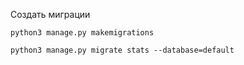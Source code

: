 

Создать миграции

```
python3 manage.py makemigrations
```

```
python3 manage.py migrate stats --database=default
```